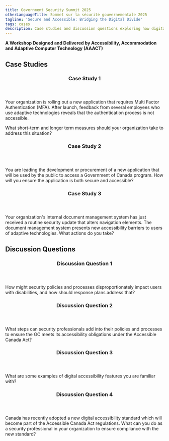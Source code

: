 ```yaml
---
title: Government Security Summit 2025
otherLanguageTitle: Sommet sur la sécurité gouvernementale 2025
tagline: 'Secure and Accessible: Bridging the Digital Divide'
tags: cases
description: Case studies and discussion questions exploring how digital accessibility and cybersecurity intersect in the Government of Canada. Scenarios highlight challenges like inaccessible multi-factor authentication and internal system updates, prompting participants to reflect on practical solutions and the importance of integrating accessibility measures along with security.
---
```


**A Workshop Designed and Delivered by Accessibility, Accommodation and Adaptive Computer Technology (<abbr>AAACT</abbr>)**

## Case Studies

<div class="row wb-eqht-grd mrgn-tp-md pb-4">
	<div class="col-xs-12 col-md-6 mrgn-tp-md mrgn-bttm-md">
		<section class="panel panel-default">
			<header class="panel-heading">
				<h3 id="case1" class="panel-title">Case Study 1</h3>
			</header>
			<div class="panel-body">
				<p>Your organization is rolling out a new application that requires Multi Factor Authentication (MFA). After launch, feedback from several employees who use adaptive technologies reveals that the authentication process is not accessible.</p>
				<p>What short-term and longer term measures should your organization take to address this situation?</p>
			</div>
		</section>
	</div>
	<div class="col-xs-12 col-md-6 mrgn-tp-md mrgn-bttm-md">
		<section class="panel panel-default">
			<header class="panel-heading">
				<h3 id="case2" class="panel-title">Case Study 2</h3>
			</header>
			<div class="panel-body">
				<p>You are leading the development or procurement of a new application that will be used by the public to access a Government of Canada program. How will you ensure the application is both secure and accessible?</p>
			</div>
		</section>
	</div>
	<div class="col-xs-12 col-md-6 mrgn-tp-md mrgn-bttm-md">
		<section class="panel panel-default">
			<header class="panel-heading">
				<h3 id="case3" class="panel-title">Case Study 3</h3>
			</header>
			<div class="panel-body">
				<p>Your organization's internal document management system has just received a routine security update that alters navigation elements. The document management system presents new accessibility barriers to users of adaptive technologies. What actions do you take?</p>
			</div>
		</section>
	</div>
</div>

## Discussion Questions

<div class="row wb-eqht-grd mrgn-tp-md pb-4">
	<div class="col-xs-12 col-md-6 mrgn-tp-md mrgn-bttm-md">
		<section class="panel panel-default">
			<header class="panel-heading">
				<h3 id="question1" class="panel-title">Discussion Question 1</h3>
			</header>
			<div class="panel-body">
				<p>How might security policies and processes disproportionately impact users with disabilities, and how should response plans address that?</p>
			</div>
		</section>
	</div>
	<div class="col-xs-12 col-md-6 mrgn-tp-md mrgn-bttm-md">
		<section class="panel panel-default">
			<header class="panel-heading">
				<h3 id="question2" class="panel-title">Discussion Question 2</h3>
			</header>
			<div class="panel-body">
				<p>What steps can security professionals add into their policies and processes to ensure the GC meets its accessibility obligations under the Accessible Canada Act?</p>
			</div>
		</section>
	</div>
	<div class="col-xs-12 col-md-6 mrgn-tp-md mrgn-bttm-md">
		<section class="panel panel-default">
			<header class="panel-heading">
				<h3 id="question3" class="panel-title">Discussion Question 3</h3>
			</header>
			<div class="panel-body">
				<p>What are some examples of digital accessibility features you are familiar with?</p>
			</div>
		</section>
	</div>
	<div class="col-xs-12 col-md-6 mrgn-tp-md mrgn-bttm-md">
		<section class="panel panel-default">
			<header class="panel-heading">
				<h3 id="question4" class="panel-title">Discussion Question 4</h3>
			</header>
			<div class="panel-body">
				<p>Canada has recently adopted a new digital accessibility standard which will become part of the Accessible Canada Act regulations. What can you do as a security professional in your organization to ensure compliance with the new standard?</p>
			</div>
		</section>
	</div>
</div>
